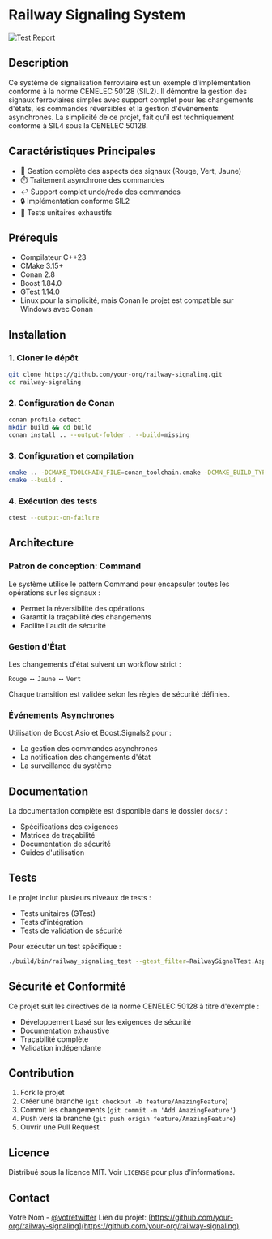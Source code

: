 # Railway Signaling System

[![Test Report](https://github.com/GeorgeSixth/SimpleRailwaySignals/actions/workflows/test-report.yml/badge.svg)](https://github.com/GeorgeSixth/SimpleRailwaySignals/actions/workflows/test-report.yml)

## Description
Ce système de signalisation ferroviaire est un exemple d'implémentation conforme à la norme CENELEC 50128 (SIL2). Il démontre la gestion des signaux ferroviaires simples avec support complet pour les changements d'états, les commandes réversibles et la gestion d'événements asynchrones. La simplicité de ce projet, fait qu'il est techniquement conforme à SIL4 sous la CENELEC 50128.

## Caractéristiques Principales
- 🚦 Gestion complète des aspects des signaux (Rouge, Vert, Jaune)
- ⏱️ Traitement asynchrone des commandes
- ↩️ Support complet undo/redo des commandes
- 🔒 Implémentation conforme SIL2
- 🧪 Tests unitaires exhaustifs

## Prérequis
- Compilateur C++23
- CMake 3.15+
- Conan 2.8
- Boost 1.84.0
- GTest 1.14.0
- Linux pour la simplicité, mais Conan le projet est compatible sur Windows avec Conan

## Installation

### 1. Cloner le dépôt
```bash
git clone https://github.com/your-org/railway-signaling.git
cd railway-signaling
```

### 2. Configuration de Conan
```bash
conan profile detect
mkdir build && cd build
conan install .. --output-folder . --build=missing
```

### 3. Configuration et compilation
```bash
cmake .. -DCMAKE_TOOLCHAIN_FILE=conan_toolchain.cmake -DCMAKE_BUILD_TYPE=Release
cmake --build .
```

### 4. Exécution des tests
```bash
ctest --output-on-failure
```

## Architecture

### Patron de conception: Command
Le système utilise le pattern Command pour encapsuler toutes les opérations sur les signaux :
- Permet la réversibilité des opérations
- Garantit la traçabilité des changements
- Facilite l'audit de sécurité

### Gestion d'État
Les changements d'état suivent un workflow strict :
```
Rouge ⟷ Jaune ⟷ Vert
```
Chaque transition est validée selon les règles de sécurité définies.

### Événements Asynchrones
Utilisation de Boost.Asio et Boost.Signals2 pour :
- La gestion des commandes asynchrones
- La notification des changements d'état
- La surveillance du système

## Documentation
La documentation complète est disponible dans le dossier `docs/` :
- Spécifications des exigences
- Matrices de traçabilité
- Documentation de sécurité
- Guides d'utilisation

## Tests
Le projet inclut plusieurs niveaux de tests :
- Tests unitaires (GTest)
- Tests d'intégration
- Tests de validation de sécurité

Pour exécuter un test spécifique :
```bash
./build/bin/railway_signaling_test --gtest_filter=RailwaySignalTest.AspectChange
```

## Sécurité et Conformité
Ce projet suit les directives de la norme CENELEC 50128 à titre d'exemple :
- Développement basé sur les exigences de sécurité
- Documentation exhaustive
- Traçabilité complète
- Validation indépendante

## Contribution
1. Fork le projet
2. Créer une branche (`git checkout -b feature/AmazingFeature`)
3. Commit les changements (`git commit -m 'Add AmazingFeature'`)
4. Push vers la branche (`git push origin feature/AmazingFeature`)
5. Ouvrir une Pull Request

## Licence
Distribué sous la licence MIT. Voir `LICENSE` pour plus d'informations.

## Contact
Votre Nom - [@votretwitter](https://twitter.com/votretwitter)
Lien du projet: [https://github.com/your-org/railway-signaling](https://github.com/your-org/railway-signaling)
